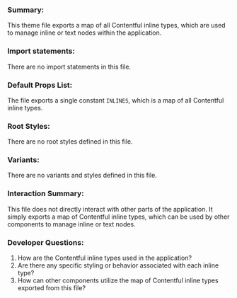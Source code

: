 ### Summary:
This theme file exports a map of all Contentful inline types, which are used to manage inline or text nodes within the application.

### Import statements:
There are no import statements in this file.

### Default Props List:
The file exports a single constant `INLINES`, which is a map of all Contentful inline types.

### Root Styles:
There are no root styles defined in this file.

### Variants:
There are no variants and styles defined in this file.

### Interaction Summary:
This file does not directly interact with other parts of the application. It simply exports a map of Contentful inline types, which can be used by other components to manage inline or text nodes.

### Developer Questions:
1. How are the Contentful inline types used in the application?
2. Are there any specific styling or behavior associated with each inline type?
3. How can other components utilize the map of Contentful inline types exported from this file?